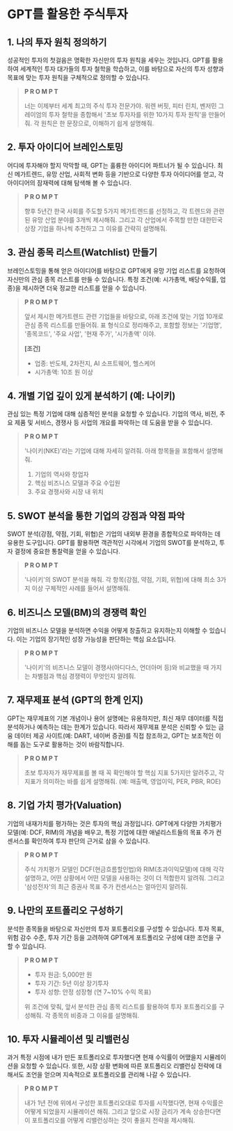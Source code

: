 
# GPT를 활용한 주식투자

## 1. 나의 투자 원칙 정의하기
성공적인 투자의 첫걸음은 명확한 자신만의 투자 원칙을 세우는 것입니다. GPT를 활용하여 세계적인 투자 대가들의 투자 철학을 학습하고, 이를 바탕으로 자신의 투자 성향과 목표에 맞는 투자 원칙을 구체적으로 정의할 수 있습니다.

> **P R O M P T**
>
> 너는 이제부터 세계 최고의 주식 투자 전문가야. 워렌 버핏, 피터 린치, 벤저민 그레이엄의 투자 철학을 종합해서 '초보 투자자를 위한 10가지 투자 원칙'을 만들어줘. 각 원칙은 한 문장으로, 이해하기 쉽게 설명해줘.

## 2. 투자 아이디어 브레인스토밍
어디에 투자해야 할지 막막할 때, GPT는 훌륭한 아이디어 파트너가 될 수 있습니다. 최신 메가트렌드, 유망 산업, 사회적 변화 등을 기반으로 다양한 투자 아이디어를 얻고, 각 아이디어의 잠재력에 대해 탐색해 볼 수 있습니다.

> **P R O M P T**
>
> 향후 5년간 한국 사회를 주도할 5가지 메가트렌드를 선정하고, 각 트렌드와 관련된 유망 산업 분야를 3개씩 제시해줘. 그리고 각 산업에서 주목할 만한 대한민국 상장 기업을 하나씩 추천하고 그 이유를 간략히 설명해줘.

## 3. 관심 종목 리스트(Watchlist) 만들기
브레인스토밍을 통해 얻은 아이디어를 바탕으로 GPT에게 유망 기업 리스트를 요청하여 자신만의 관심 종목 리스트를 만들 수 있습니다. 특정 조건(예: 시가총액, 배당수익률, 업종)을 제시하면 더욱 정교한 리스트를 얻을 수 있습니다.

> **P R O M P T**
>
> 앞서 제시한 메가트렌드 관련 기업들을 바탕으로, 아래 조건에 맞는 기업 10개로 관심 종목 리스트를 만들어줘. 표 형식으로 정리해주고, 포함할 정보는 '기업명', '종목코드', '주요 사업', '현재 주가', '시가총액' 이야.
>
> **[조건]**
> - 업종: 반도체, 2차전지, AI 소프트웨어, 헬스케어
> - 시가총액: 10조 원 이상

## 4. 개별 기업 깊이 있게 분석하기 (예: 나이키)
관심 있는 특정 기업에 대해 심층적인 분석을 요청할 수 있습니다. 기업의 역사, 비전, 주요 제품 및 서비스, 경쟁사 등 사업의 개요를 파악하는 데 도움을 받을 수 있습니다.

> **P R O M P T**
>
> '나이키(NKE)'라는 기업에 대해 자세히 알려줘. 아래 항목들을 포함해서 설명해줘.
> 1. 기업의 역사와 창업자
> 2. 핵심 비즈니스 모델과 주요 수입원
> 3. 주요 경쟁사와 시장 내 위치

## 5. SWOT 분석을 통한 기업의 강점과 약점 파악
SWOT 분석(강점, 약점, 기회, 위협)은 기업의 내외부 환경을 종합적으로 파악하는 데 유용한 도구입니다. GPT를 활용하면 객관적인 시각에서 기업의 SWOT를 분석하고, 투자 결정에 중요한 통찰력을 얻을 수 있습니다.

> **P R O M P T**
>
> '나이키'의 SWOT 분석을 해줘. 각 항목(강점, 약점, 기회, 위협)에 대해 최소 3가지 이상 구체적인 사례를 들어서 설명해줘.

## 6. 비즈니스 모델(BM)의 경쟁력 확인
기업의 비즈니스 모델을 분석하면 수익을 어떻게 창출하고 유지하는지 이해할 수 있습니다. 이는 기업의 장기적인 성장 가능성을 판단하는 핵심 요소입니다.

> **P R O M P T**
>
> '나이키'의 비즈니스 모델이 경쟁사(아디다스, 언더아머 등)와 비교했을 때 가지는 차별점과 핵심 경쟁력이 무엇인지 알려줘.

## 7. 재무제표 분석 (GPT의 한계 인지)
GPT는 재무제표의 기본 개념이나 용어 설명에는 유용하지만, 최신 재무 데이터를 직접 분석하거나 예측하는 데는 한계가 있습니다. 따라서 재무제표 분석은 신뢰할 수 있는 금융 데이터 제공 사이트(예: DART, 네이버 증권)를 직접 참조하고, GPT는 보조적인 이해를 돕는 도구로 활용하는 것이 바람직합니다.

> **P R O M P T**
>
> 초보 투자자가 재무제표를 볼 때 꼭 확인해야 할 핵심 지표 5가지만 알려주고, 각 지표가 의미하는 바를 쉽게 설명해줘. (예: 매출액, 영업이익, PER, PBR, ROE)

## 8. 기업 가치 평가(Valuation)
기업의 내재가치를 평가하는 것은 투자의 핵심 과정입니다. GPT에게 다양한 가치평가 모델(예: DCF, RIM)의 개념을 배우고, 특정 기업에 대한 애널리스트들의 목표 주가 컨센서스를 확인하여 투자 판단의 근거로 삼을 수 있습니다.

> **P R O M P T**
>
> 주식 가치평가 모델인 DCF(현금흐름할인법)와 RIM(초과이익모델)에 대해 각각 설명하고, 어떤 상황에서 어떤 모델을 사용하는 것이 더 적합한지 알려줘. 그리고 '삼성전자'의 최근 증권사 목표 주가 컨센서스는 얼마인지 알려줘.

## 9. 나만의 포트폴리오 구성하기
분석한 종목들을 바탕으로 자신만의 투자 포트폴리오를 구성할 수 있습니다. 투자 목표, 위험 감수 수준, 투자 기간 등을 고려하여 GPT에게 포트폴리오 구성에 대한 조언을 구할 수 있습니다.

> **P R O M P T**
>
> - 투자 원금: 5,000만 원
> - 투자 기간: 5년 이상 장기투자
> - 투자 성향: 안정 성장형 (연 7~10% 수익 목표)
>
> 위 조건에 맞춰, 앞서 분석한 관심 종목 리스트를 활용하여 투자 포트폴리오를 구성해줘. 각 종목의 비중과 그 이유를 설명해줘.

## 10. 투자 시뮬레이션 및 리밸런싱
과거 특정 시점에 내가 만든 포트폴리오로 투자했다면 현재 수익률이 어땠을지 시뮬레이션을 요청할 수 있습니다. 또한, 시장 상황 변화에 따른 포트폴리오 리밸런싱 전략에 대해서도 조언을 얻으며 지속적으로 포트폴리오를 관리해 나갈 수 있습니다.

> **P R O M P T**
>
> 내가 1년 전에 위에서 구성한 포트폴리오대로 투자를 시작했다면, 현재 수익률은 어떻게 되었을지 시뮬레이션 해줘. 그리고 앞으로 시장 금리가 계속 상승한다면 이 포트폴리오를 어떻게 리밸런싱하는 것이 좋을지 전략을 제시해줘.
